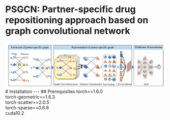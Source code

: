 # PSGCN: Partner-specific drug repositioning approach based on graph convolutional network
<img src="img/flow.png" alt="图片alt" title="图片title">
# Installation
---
## Prerequisites
torch==1.6.0 <br>
torch-geometric==1.6.3 <br>
torch-scatter==2.0.5 <br>
torch-sparse==0.6.8 <br>
cuda10.2 <br>
